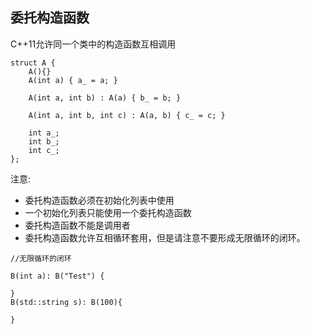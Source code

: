 ## 委托构造函数
C++11允许同一个类中的构造函数互相调用
```
struct A {
    A(){}
    A(int a) { a_ = a; }

    A(int a, int b) : A(a) { b_ = b; }

    A(int a, int b, int c) : A(a, b) { c_ = c; }

    int a_;
    int b_;
    int c_;
};
```

注意:

* 委托构造函数必须在初始化列表中使用
* 一个初始化列表只能使用一个委托构造函数
* 委托构造函数不能是调用者
* 委托构造函数允许互相循环套用，但是请注意不要形成无限循环的闭环。
```
//无限循环的闭环

B(int a): B("Test") {

}
B(std::string s): B(100){

}

```